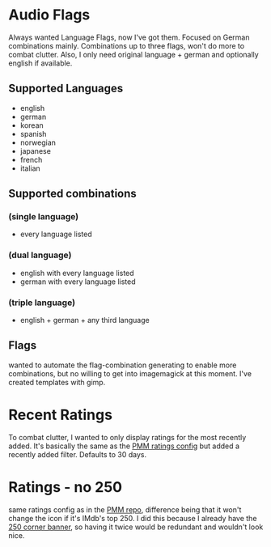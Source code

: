 # Audio Flags # 

Always wanted Language Flags, now I've got them. Focused on German combinations mainly. 
Combinations up to three flags, won't do more to combat clutter. Also, I only need original language + german and optionally english if available.

## Supported Languages ##
- english
- german
- korean
- spanish
- norwegian
- japanese
- french
- italian

## Supported combinations ##
### (single language) ###
- every language listed

### (dual language) ###
- english with every language listed
- german with every language listed

### (triple language) ###
- english + german + any third language

## Flags ##
wanted to automate the flag-combination generating to enable more combinations, but no willing to get into imagemagick at this moment. I've created templates with gimp.

# Recent Ratings # 

To combat clutter, I wanted to only display ratings for the most recently added.
It's basically the same as the [PMM ratings config](https://github.com/meisnate12/Plex-Meta-Manager-Configs/blob/master/PMM/overlays/ratings.yml) but added a recently added filter. Defaults to 30 days.

# Ratings - no 250 # 

same ratings config as in the [PMM repo](https://github.com/meisnate12/Plex-Meta-Manager-Configs/blob/master/PMM/overlays/ratings.yml), difference being that it won't change the icon if it's IMdb's top 250.
I did this because I already have the [250 corner banner](https://github.com/meisnate12/Plex-Meta-Manager-Configs/blob/master/PMM/overlays/imdb_top_250.yml), so having it twice would be redundant and wouldn't look nice.
